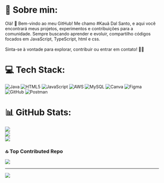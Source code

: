 # 💫 Sobre min:
Olá! 👋 Bem-vindo ao meu GitHub! Me chamo #Kauã Dal Santo, e aqui você encontrará meus projetos, experimentos e contribuições para a comunidade. Sempre buscando aprender e evoluir, compartilho códigos focados em JavaScript, TypeScript, html e css.<br><br>Sinta-se à vontade para explorar, contribuir ou entrar em contato! 🚀💡


# 💻 Tech Stack:
![Java](https://img.shields.io/badge/java-%23ED8B00.svg?style=for-the-badge&logo=openjdk&logoColor=white) ![HTML5](https://img.shields.io/badge/html5-%23E34F26.svg?style=for-the-badge&logo=html5&logoColor=white) ![JavaScript](https://img.shields.io/badge/javascript-%23323330.svg?style=for-the-badge&logo=javascript&logoColor=%23F7DF1E) ![AWS](https://img.shields.io/badge/AWS-%23FF9900.svg?style=for-the-badge&logo=amazon-aws&logoColor=white) ![MySQL](https://img.shields.io/badge/mysql-4479A1.svg?style=for-the-badge&logo=mysql&logoColor=white) ![Canva](https://img.shields.io/badge/Canva-%2300C4CC.svg?style=for-the-badge&logo=Canva&logoColor=white) ![Figma](https://img.shields.io/badge/figma-%23F24E1E.svg?style=for-the-badge&logo=figma&logoColor=white) ![GitHub](https://img.shields.io/badge/github-%23121011.svg?style=for-the-badge&logo=github&logoColor=white) ![Postman](https://img.shields.io/badge/Postman-FF6C37?style=for-the-badge&logo=postman&logoColor=white)
# 📊 GitHub Stats:
![](https://github-readme-stats.vercel.app/api?username=DAlS1N&theme=one_dark_pro&hide_border=true&include_all_commits=true&count_private=true)<br/>
![](https://nirzak-streak-stats.vercel.app/?user=DAlS1N&theme=one_dark_pro&hide_border=true)<br/>
![](https://github-readme-stats.vercel.app/api/top-langs/?username=DAlS1N&theme=one_dark_pro&hide_border=true&include_all_commits=true&count_private=true&layout=compact)

### 🔝 Top Contributed Repo
![](https://github-contributor-stats.vercel.app/api?username=DAlS1N&limit=5&theme=dark&combine_all_yearly_contributions=true)

---
[![](https://visitcount.itsvg.in/api?id=DAlS1N&icon=0&color=12)](https://visitcount.itsvg.in)

<!-- Proudly created with GPRM ( https://gprm.itsvg.in ) -->
